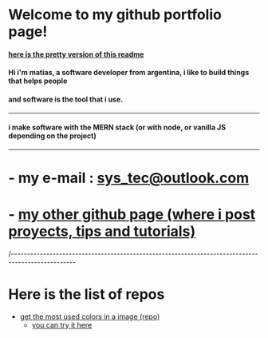 # Welcome to my github portfolio page!

#### [here is the pretty version of this readme](https://mg-software-dev.github.io/mg-software-dev/)


#### Hi i'm matias, a software developer from argentina, i like to build things that helps people
#### and software is the tool that i use.

----

#### i make software with the MERN stack (or with node, or vanilla JS depending on the project)

----


# - my e-mail : sys_tec@outlook.com


# - [my other github page (where i post proyects, tips and tutorials)](https://virtualsoda369.github.io/VirtualSoda369/)




/--------------------------------------------------------------------------------------------------

# Here is the list of repos

- [get the most used colors in a image (repo)](https://github.com/mg-software-dev/most_repeated_color)
    - [you can try it here](https://mg-software-dev.github.io/most_repeated_color/)
